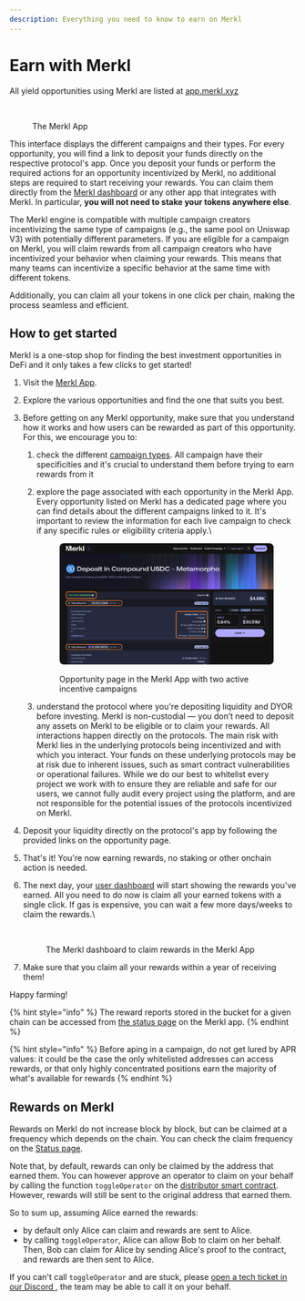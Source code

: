 ```yaml
---
description: Everything you need to know to earn on Merkl
---
```


# Earn with Merkl

All yield opportunities using Merkl are listed at [app.merkl.xyz](https://app.merkl.xyz)

<figure><img src="../.gitbook/assets/Capture d’écran 2025-06-10 à 11.47.52 1.png" alt=""><figcaption><p>The Merkl App</p></figcaption></figure>

This interface displays the different campaigns and their types. For every opportunity, you will find a link to deposit your funds directly on the respective protocol's app. Once you deposit your funds or perform the required actions for an opportunity incentivized by Merkl, no additional steps are required to start receiving your rewards. You can claim them directly from the [Merkl dashboard](https://app.merkl.xyz/user) or any other app that integrates with Merkl. In particular, **you will not need to stake your tokens anywhere else**.

The Merkl engine is compatible with multiple campaign creators incentivizing the same type of campaigns (e.g., the same pool on Uniswap V3) with potentially different parameters. If you are eligible for a campaign on Merkl, you will claim rewards from all campaign creators who have incentivized your behavior when claiming your rewards. This means that many teams can incentivize a specific behavior at the same time with different tokens.

Additionally, you can claim all your tokens in one click per chain, making the process seamless and efficient.

## How to get started

Merkl is a one-stop shop for finding the best investment opportunities in DeFi and it only takes a few clicks to get started!

1. Visit the [Merkl App](https://app.merkl.xyz/).
2. Explore the various opportunities and find the one that suits you best.
3. Before getting on any Merkl opportunity, make sure that you understand how it works and how users can be rewarded as part of this opportunity. For this, we encourage you to:
   1. check the different [campaign types](../merkl-mechanisms/campaign-types/). All campaign have their specificities and it's crucial to understand them before trying to earn rewards from it
   2.  explore the page associated with each opportunity in the Merkl App. Every opportunity listed on Merkl has a dedicated page where you can find details about the different campaigns linked to it. It's important to review the information for each live campaign to check if any specific rules or eligibility criteria apply.\


       <figure><img src="../.gitbook/assets/Group 1.png" alt=""><figcaption><p>Opportunity page in the Merkl App with two active incentive campaigns</p></figcaption></figure>
   3. understand the protocol where you're depositing liquidity and DYOR before investing. Merkl is non-custodial — you don’t need to deposit any assets on Merkl to be eligible or to claim your rewards. All interactions happen directly on the protocols. The main risk with Merkl lies in the underlying protocols being incentivized and with which you interact. Your funds on these underlying protocols may be at risk due to inherent issues, such as smart contract vulnerabilities or operational failures. While we do our best to whitelist every project we work with to ensure they are reliable and safe for our users, we cannot fully audit every project using the platform, and are not responsible for the potential issues of the protocols incentivized on Merkl.
4. Deposit your liquidity directly on the protocol's app by following the provided links on the opportunity page.
5. That's it! You're now earning rewards, no staking or other onchain action is needed.
6.  The next day, your [user dashboard](https://app.merkl.xyz/user/) will start showing the rewards you've earned. All you need to do now is claim all your earned tokens with a single click. If gas is expensive, you can wait a few more days/weeks to claim the rewards.\


    <figure><img src="../.gitbook/assets/Capture d’écran 2025-06-10 à 12.20.32 1.png" alt=""><figcaption><p>The Merkl dashboard to claim rewards in the Merkl App</p></figcaption></figure>
7. Make sure that you claim all your rewards within a year of receiving them!

Happy farming!

{% hint style="info" %}
The reward reports stored in the bucket for a given chain can be accessed from [the status page](https://app.merkl.xyz/status) on the Merkl app.
{% endhint %}

{% hint style="info" %}
Before aping in a campaign, do not get lured by APR values: it could be the case the only whitelisted addresses can access rewards, or that only highly concentrated positions earn the majority of what's available for rewards
{% endhint %}

## Rewards on Merkl

Rewards on Merkl do not increase block by block, but can be claimed at a frequency which depends on the chain. You can check the claim frequency on the [Status page](https://app.merkl.xyz/status).

Note that, by default, rewards can only be claimed by the address that earned them. You can however approve an operator to claim on your behalf by calling the function `toggleOperator` on the [distributor smart contract](https://app.merkl.xyz/status). However, rewards will still be sent to the original address that earned them.

So to sum up, assuming Alice earned the rewards:

* by default only Alice can claim and rewards are sent to Alice.
* by calling `toggleOperator`, Alice can allow Bob to claim on her behalf. Then, Bob can claim for Alice by sending Alice's proof to the contract, and rewards are then sent to Alice.

If you can't call `toggleOperator` and are stuck, please [open a tech ticket in our Discord ](https://discord.com/channels/1209830388726243369/1210212731047776357), the team may be able to call it on your behalf.
